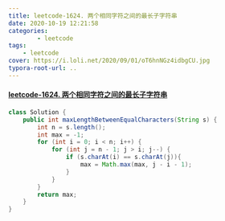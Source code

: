 ```yaml
---
title: leetcode-1624. 两个相同字符之间的最长子字符串
date: 2020-10-19 12:21:58
categories: 
		- leetcode
tags: 
	- leetcode
cover: https://i.loli.net/2020/09/01/oT6hnNGz4idbgCU.jpg
typora-root-url: ..
---
```


#### [leetcode-1624. 两个相同字符之间的最长子字符串](https://leetcode-cn.com/problems/largest-substring-between-two-equal-characters/)

```java
class Solution {
    public int maxLengthBetweenEqualCharacters(String s) {
        int n = s.length();
        int max = -1;
        for (int i = 0; i < n; i++) {
            for (int j = n - 1; j > i; j--) {
                if (s.charAt(i) == s.charAt(j)){
                    max = Math.max(max, j - i - 1);
                }
            }
        }
        return max;
    }
}
```

